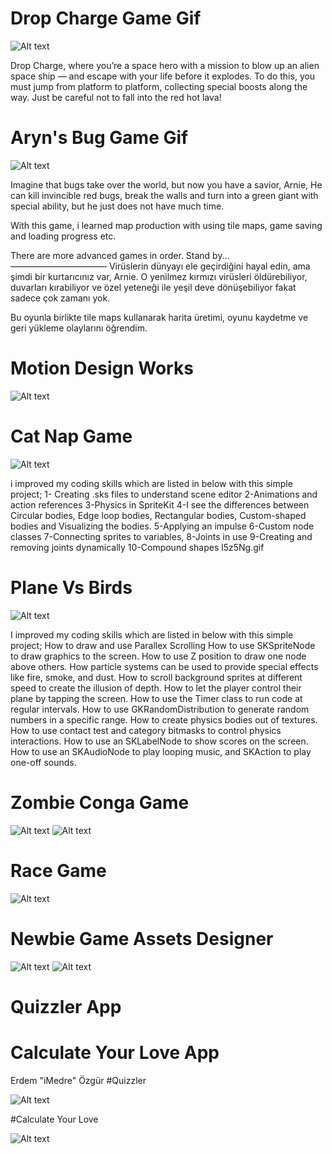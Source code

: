 
# Drop Charge Game Gif
![Alt text](https://github.com/erdemozgur/portfolio/blob/master/dropCharge.gif?raw=true)

Drop Charge, where you’re a space hero with a mission to blow up an alien space ship — and escape with your life before it explodes. To do this, you must jump from platform to platform, collecting special boosts along the way. Just be careful not to fall into the red hot lava!


# Aryn's Bug Game Gif
![Alt text](https://github.com/erdemozgur/portfolio/blob/master/gif.gif?raw=true)

Imagine that bugs take over the world, but now you have a savior, Arnie, He can kill invincible red bugs, break the walls and turn into a green giant with special ability, but he just does not have much time.

With this game, i learned map production with using tile maps, game saving and loading progress etc.

There are more advanced games in order. Stand by... ———————————
Virüslerin dünyayı ele geçirdiğini hayal edin, ama şimdi bir kurtarıcınız var, Arnie. O yenilmez kırmızı virüsleri öldürebiliyor, duvarları kırabiliyor ve özel yeteneği ile yeşil deve dönüşebiliyor fakat sadece çok zamanı yok.

Bu oyunla birlikte tile maps kullanarak harita üretimi, oyunu kaydetme ve geri yükleme olaylarını öğrendim.


# Motion Design Works
![Alt text](https://j.gifs.com/jqxqWl.gif)

# Cat Nap Game

![Alt text](https://j.gifs.com/PZPZqW.gif)


i improved my coding skills which are listed in below with this simple project;
1- Creating .sks files to understand scene editor
2-Animations and action references 
3-Physics in SpriteKit
4-I see the differences between Circular bodies,  Edge loop bodies, Rectangular bodies, Custom-shaped bodies and Visualizing the bodies. 
5-Applying an impulse 
6-Custom node classes 
7-Connecting sprites to variables,
8-Joints in use 
9-Creating and removing joints dynamically 
10-Compound shapes 
l5z5Ng.gif




# Plane Vs Birds
![Alt text](https://j.gifs.com/mQ5gZn.gif)

I improved my coding skills which are listed in below  with this simple project;
How to draw and use Parallex Scrolling
How to use SKSpriteNode to draw graphics to the screen.
How to use Z position to draw one node above others.
How particle systems can be used to provide special effects like fire, smoke, and dust.
How to scroll background sprites at different speed to create the illusion of depth.
How to let the player control their plane by tapping the screen.
How to use the Timer class to run code at regular intervals.
How to use GKRandomDistribution to generate random numbers in a specific range.
How to create physics bodies out of textures.
How to use contact test and category bitmasks to control physics interactions.
How to use an SKLabelNode to show scores on the screen.
How to use an SKAudioNode to play looping music, and SKAction to play one-off sounds.



# Zombie Conga Game
![Alt text](http://imedre.com/wp-content/uploads/2018/07/Screen-Shot-2018-07-28-at-16.55.46.png)
![Alt text](http://imedre.com/wp-content/uploads/2018/07/Screen-Shot-2018-07-28-at-16.57.47.png)

# Race Game
![Alt text](http://imedre.com/wp-content/uploads/2018/07/Screen-Shot-2018-07-28-at-17.02.23.png)
# Newbie Game Assets Designer
![Alt text](http://imedre.com/wp-content/uploads/2018/07/assetKasa.png)
![Alt text](http://imedre.com/wp-content/uploads/2018/07/crossAsset.png)
# Quizzler App
# Calculate Your Love App

Erdem "iMedre" Özgür
#Quizzler



![Alt text](http://imedre.com/wp-content/uploads/2018/05/QuizzlerApp.png)





#Calculate Your Love


![Alt text](http://imedre.com/wp-content/uploads/2018/05/AskiniOlc.png)

